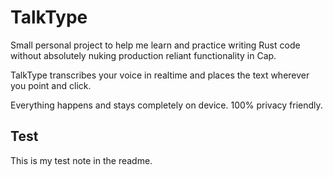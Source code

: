 # TalkType

Small personal project to help me learn and practice writing Rust code without absolutely nuking production reliant functionality in Cap.

TalkType transcribes your voice in realtime and places the text wherever you point and click.

Everything happens and stays completely on device. 100% privacy friendly.

## Test

This is my test note in the readme.